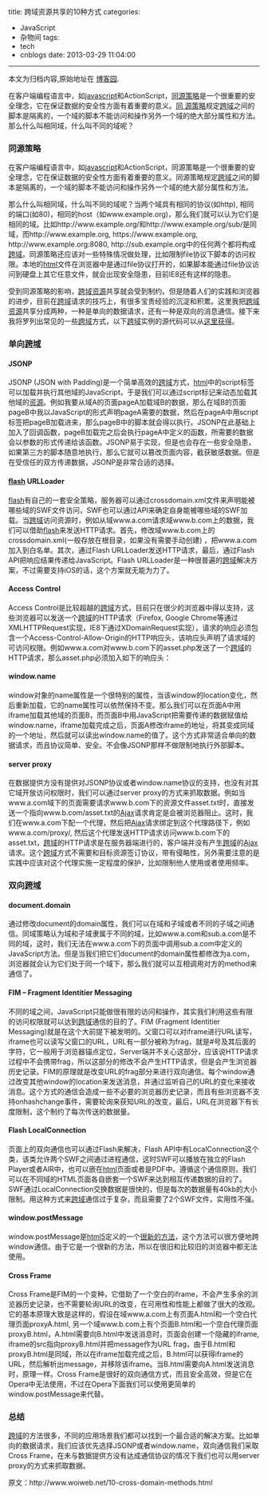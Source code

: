 title: 跨域资源共享的10种方式
categories:
  - JavaScript
  - 杂物间
tags:
  - tech
  - cnblogs
date: 2013-03-29 11:04:00
---

<div class="history-article">本文为归档内容,原始地址在 <a href="http://www.cnblogs.com/hustskyking/archive/2013/03/29/ten-methods-cross-domain.html" target="_blank">博客园</a>.</div>

<p>在客户端编程语言中，如<span class="wp_keywordlink_affiliate"><a title="javascript" href="http://www.woiweb.net/category/javascript" rel="nofollow" target="_blank">javascript</a></span>和ActionScript，<a href="http://www.woiweb.net/same-origin-policy.html">同源策略</a>是一个很重要的安全理念，它在保证数据的安全性方面有着重要的意义。<a href="http://www.woiweb.net/same-origin-policy.html">同 源策略</a>规定<a href="http://www.woiweb.net/tag/%E8%B7%A8%E5%9F%9F">跨域</a>之间的脚本是隔离的，一个域的脚本不能访问和操作另外一个域的绝大部分属性和方法。那么什么叫相同域，什么叫不同的域呢？<span id="more-1400"></span></p>
<h3>同源策略</h3>
<p>在客户端编程语言中，如<span class="wp_keywordlink_affiliate"><a title="javascript" href="http://www.woiweb.net/category/javascript" rel="nofollow" target="_blank">javascript</a></span>和ActionScript，同源策略是一个很重要的安全理念，它在保证数据的安全性方面有着重要的意义。同源策略规定<a href="http://www.woiweb.net/tag/%E8%B7%A8%E5%9F%9F">跨域</a>之间的脚本是隔离的，一个域的脚本不能访问和操作另外一个域的绝大部分属性和方法。</p>
<p>那么什么叫相同域，什么叫不同的域呢？当两个域具有相同的协议(如http), 相同的端口(如80)，相同的host（如www.example.org)，那么我们就可以认为它们是相同的域。比如http://www.example.org/和http://www.example.org/sub/是同域，而http://www.example.org, https://www.example.org, http://www.example.org:8080, http://sub.example.org中的任何两个都将构成<a href="http://www.woiweb.net/tag/%E8%B7%A8%E5%9F%9F">跨域</a>。同源策略还应该对一些特殊情况做处理，比如限制file协议下脚本的访问权限。本地的<span class="wp_keywordlink_affiliate"><a title="html" href="http://www.woiweb.net/category/html_css" rel="nofollow" target="_blank">html</a></span>文件在浏览器中是通过file协议打开的，如果脚本能通过file协议访问到硬盘上其它任意文件，就会出现安全隐患，目前IE8还有这样的隐患。</p>
<p>受到同源策略的影响，<a href="http://www.woiweb.net/tag/%E8%B7%A8%E5%9F%9F">跨域</a><span class="wp_keywordlink_affiliate"><a title="资源" href="http://www.woiweb.net/category/resource" rel="nofollow" target="_blank">资源</a></span>共享就会受到制约。但是随着人们的实践和浏览器的进步，目前在<a href="http://www.woiweb.net/tag/%E8%B7%A8%E5%9F%9F">跨域</a>请求的技巧上，有很多宝贵经验的沉淀和积累。这里我把<a href="http://www.woiweb.net/tag/%E8%B7%A8%E5%9F%9F">跨域</a><span class="wp_keywordlink_affiliate"><a title="资源" href="http://www.woiweb.net/category/resource" rel="nofollow" target="_blank">资源</a></span>共享分成两种，一种是单向的数据请求，还有一种是双向的消息通信。接下来我将罗列出常见的一些<a href="http://www.woiweb.net/tag/%E8%B7%A8%E5%9F%9F">跨域</a>方式，以下<a href="http://www.woiweb.net/tag/%E8%B7%A8%E5%9F%9F">跨域</a>实例的源代码可以从<a href="http://github.com/colorhook/crossdomain" target="_blank">这里获得</a>。</p>
<h3>单向<a href="http://www.woiweb.net/tag/%E8%B7%A8%E5%9F%9F">跨域</a></h3>
<h4><strong>JSONP</strong></h4>
<p>JSONP (JSON with Padding)是一个简单高效的<a href="http://www.woiweb.net/tag/%E8%B7%A8%E5%9F%9F">跨域</a>方式，<span class="wp_keywordlink_affiliate"><a title="html" href="http://www.woiweb.net/category/html_css" rel="nofollow" target="_blank">html</a></span>中的script标签可以加载并执行其他域的JavaScript，于是我们可以通过script标记来动态加载其他域的<span class="wp_keywordlink_affiliate"><a title="资源" href="http://www.woiweb.net/category/resource" rel="nofollow" target="_blank">资源</a></span>。例如我要从域A的页面pageA加载域B的数据，那么在域B的页面pageB中我以JavaScript的形式声明pageA需要的数据，然后在pageA中用script标签把pageB加载进来，那么pageB中的脚本就会得以执行。JSONP在此基础上加入了回调函数，pageB加载完之后会执行pageA中定义的函数，所需要的数据会以参数的形式传递给该函数。JSONP易于实现，但是也会存在一些安全隐患，如果第三方的脚本随意地执行，那么它就可以篡改页面内容，截获敏感数据。但是在受信任的双方传递数据，JSONP是非常合适的选择。</p>
<h4><span class="wp_keywordlink_affiliate"><a title="flash" href="http://www.woiweb.net/tag/flash" rel="nofollow" target="_blank">flash</a></span> <strong>URLLoader</strong></h4>
<p><span class="wp_keywordlink_affiliate"><a title="flash" href="http://www.woiweb.net/tag/flash" rel="nofollow" target="_blank">flash</a></span>有自己的一套安全策略，服务器可以通过crossdomain.xml文件来声明能被哪些域的SWF文件访问，SWF也可以通过API来确定自身能被哪些域的SWF加载。当<a href="http://www.woiweb.net/tag/%E8%B7%A8%E5%9F%9F">跨域</a>访问资源时，例如从域www.a.com请求域www.b.com上的数据，我们可以借助<span class="wp_keywordlink_affiliate"><a title="flash" href="http://www.woiweb.net/tag/flash" rel="nofollow" target="_blank">flash</a></span>来发送HTTP请求。首先，修改域www.b.com上的crossdomain.xml(一般存放在根目录，如果没有需要手动创建) ，把www.a.com加入到白名单。其次，通过Flash URLLoader发送HTTP请求，最后，通过Flash API把响应结果传递给JavaScript。Flash URLLoader是一种很普遍的<a href="http://www.woiweb.net/tag/%E8%B7%A8%E5%9F%9F">跨域</a>解决方案，不过需要支持iOS的话，这个方案就无能为力了。</p>
<h4><strong>Access Control</strong></h4>
<p>Access Control是比较超越的<a href="http://www.woiweb.net/tag/%E8%B7%A8%E5%9F%9F">跨域</a>方式，目前只在很少的浏览器中得以支持，这些浏览器可以发送一个<a href="http://www.woiweb.net/tag/%E8%B7%A8%E5%9F%9F">跨域</a>的HTTP请求（Firefox, Google Chrome等通过XMLHTTPRequest实现，IE8下通过XDomainRequest实现），请求的响应必须包含一个Access-Control-Allow-Origin的HTTP响应头，该响应头声明了请求域的可访问权限。例如www.a.com对www.b.com下的asset.php发送了一个<a href="http://www.woiweb.net/tag/%E8%B7%A8%E5%9F%9F">跨域</a>的HTTP请求，那么asset.php必须加入如下的响应头：</p>
<h4><strong>window.name</strong></h4>
<p>window对象的name属性是一个很特别的属性，当该window的location变化，然后重新加载，它的name属性可以依然保持不变。那么我们可以在页面A中用iframe加载其他域的页面B，而页面B中用JavaScript把需要传递的数据赋值给window.name，iframe加载完成之后，页面A修改iframe的地址，将其变成同域的一个地址，然后就可以读出window.name的值了。这个方式非常适合单向的数据请求，而且协议简单、安全。不会像JSONP那样不做限制地执行外部脚本。</p>
<h4><strong>server proxy</strong></h4>
<p>在数据提供方没有提供对JSONP协议或者window.name协议的支持，也没有对其它域开放访问权限时，我们可以通过server proxy的方式来抓取数据。例如当www.a.com域下的页面需要请求www.b.com下的资源文件asset.txt时，直接发送一个指向www.b.com/asset.txt的<span class="wp_keywordlink_affiliate"><a title="Ajax" href="http://www.woiweb.net/tag/ajax" rel="nofollow" target="_blank">Ajax</a></span>请求肯定是会被浏览器阻止。这时，我们在www.a.com下配一个代理，然后把<span class="wp_keywordlink_affiliate"><a title="Ajax" href="http://www.woiweb.net/tag/ajax" rel="nofollow" target="_blank">Ajax</a></span>请求绑定到这个代理路径下，例如www.a.com/proxy/, 然后这个代理发送HTTP请求访问www.b.com下的asset.txt，<a href="http://www.woiweb.net/tag/%E8%B7%A8%E5%9F%9F">跨域</a>的HTTP请求是在服务器端进行的，客户端并没有产生<a href="http://www.woiweb.net/tag/%E8%B7%A8%E5%9F%9F">跨域</a>的<span class="wp_keywordlink_affiliate"><a title="Ajax" href="http://www.woiweb.net/tag/ajax" rel="nofollow" target="_blank">Ajax</a></span>请求。这个<a href="http://www.woiweb.net/tag/%E8%B7%A8%E5%9F%9F">跨域</a>方式不需要和目标资源签订协议，带有侵略性，另外需要注意的是实践中应该对这个代理实施一定程度的保护，比如限制他人使用或者使用频率。</p>
<h3>双向<a href="http://www.woiweb.net/tag/%E8%B7%A8%E5%9F%9F">跨域</a></h3>
<h4><strong>document.domain</strong></h4>
<p>通过修改document的domain属性，我们可以在域和子域或者不同的子域之间通信。同域策略认为域和子域隶属于不同的域，比如www.a.com和sub.a.com是不同的域，这时，我们无法在www.a.com下的页面中调用sub.a.com中定义的JavaScript方法。但是当我们把它们document的domain属性都修改为a.com，浏览器就会认为它们处于同一个域下，那么我们就可以互相调用对方的method来通信了。</p>
<h4><strong>FIM &ndash; Fragment Identitier Messaging</strong></h4>
<p>不同的域之间，JavaScript只能做很有限的访问和操作，其实我们利用这些有限的访问权限就可以达到<a href="http://www.woiweb.net/tag/%E8%B7%A8%E5%9F%9F">跨域</a>通信的目的了。FIM (Fragment Identitier Messaging)就是在这个大前提下被发明的。父窗口可以对iframe进行URL读写，iframe也可以读写父窗口的URL，URL有一部分被称为frag，就是#号及其后面的字符，它一般用于浏览器锚点定位，Server端并不关心这部分，应该说HTTP请求过程中不会携带frag，所以这部分的修改不会产生HTTP请求，但是会产生浏览器历史记录。FIM的原理就是改变URL的frag部分来进行双向通信。每个window通过改变其他window的location来发送消息，并通过监听自己的URL的变化来接收消息。这个方式的通信会造成一些不必要的浏览器历史记录，而且有些浏览器不支持onhashchange事件，需要轮询来获知URL的改变，最后，URL在浏览器下有长度限制，这个制约了每次传送的数据量。</p>
<h4><strong>Flash LocalConnection</strong></h4>
<p>页面上的双向通信也可以通过Flash来解决，Flash API中有LocalConnection这个类，该类允许两个SWF之间通过进程通信，这时SWF可以播放在独立的Flash Player或者AIR中，也可以嵌在<span class="wp_keywordlink_affiliate"><a title="html" href="http://www.woiweb.net/category/html_css" rel="nofollow" target="_blank">html</a></span>页面或者是PDF中。遵循这个通信原则，我们可以在不同域的HTML页面各自嵌套一个SWF来达到相互传递数据的目的了。SWF通过LocalConnection交换数据是很快的，但是每次的数据量有40kb的大小限制。用这种方式来<a href="http://www.woiweb.net/tag/%E8%B7%A8%E5%9F%9F">跨域</a>通信过于复杂，而且需要了2个SWF文件，实用性不强。</p>
<h4><strong>window.postMessage</strong></h4>
<p>window.postMessage是<span class="wp_keywordlink_affiliate"><a title="html5" href="http://www.woiweb.net/tag/html5" rel="nofollow" target="_blank">html5</a></span>定义的一个<a href="http://dev.w3.org/html5/postmsg/" target="_blank">很新的方法</a>，这个方法可以很方便地跨window通信。由于它是一个很新的方法，所以在很旧和比较旧的浏览器中都无法使用。</p>
<h4><strong>Cross Frame</strong></h4>
<p>Cross Frame是FIM的一个变种，它借助了一个空白的iframe，不会产生多余的浏览器历史记录，也不需要轮询URL的改变，在可用性和性能上都做了很大的改观。它的基本原理大致是这样的，假设在域www.a.com上有页面A.html和一个空白代理页面proxyA.html, 另一个域www.b.com上有个页面B.html和一个空白代理页面proxyB.html，A.html需要向B.html中发送消息时，页面会创建一个隐藏的iframe, iframe的src指向proxyB.html并把message作为URL frag，由于B.html和proxyB.html是同域，所以在iframe加载完成之后，B.html可以获得iframe的URL，然后解析出message，并移除该iframe。当B.html需要向A.html发送消息时，原理一样。Cross Frame是很好的双向通信方式，而且安全高效，但是它在Opera中无法使用，不过在Opera下面我们可以使用更简单的window.postMessage来代替。</p>
<h3>总结</h3>
<p><a href="http://www.woiweb.net/tag/%E8%B7%A8%E5%9F%9F">跨域</a>的方法很多，不同的应用场景我们都可以找到一个最合适的解决方案。比如单向的数据请求，我们应该优先选择JSONP或者window.name，双向通信我们采取Cross Frame，在未与数据提供方没有达成通信协议的情况下我们也可以用server proxy的方式来抓取数据。&nbsp;</p>


<p>原文：http://www.woiweb.net/10-cross-domain-methods.html</p>